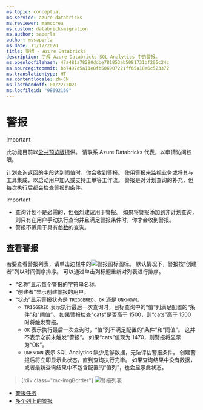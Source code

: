 ```yaml
---
ms.topic: conceptual
ms.service: azure-databricks
ms.reviewer: mamccrea
ms.custom: databricksmigration
ms.author: saperla
author: mssaperla
ms.date: 11/17/2020
title: 警报 - Azure Databricks
description: 了解 Azure Databricks SQL Analytics 中的警报。
ms.openlocfilehash: 47a481a78280ddbe781853ab5081731bf205c24c
ms.sourcegitcommit: bb7497d5a11e8fb506907221ff65a18e6c523372
ms.translationtype: HT
ms.contentlocale: zh-CN
ms.lasthandoff: 01/22/2021
ms.locfileid: "98692169"
---
```

# <a name="alerts"></a>警报

> [!IMPORTANT]
>
> 此功能目前以[公共预览版](../../../release-notes/release-types.md)提供。 请联系 Azure Databricks 代表，以申请访问权限。

[计划查询](../queries/schedule-query.md)返回的字段达到阈值时，你会收到警报。 使用警报来监视业务或将其与工具集成，以启动用户加入或支持工单等工作流。 警报是对计划查询的补充，但每次执行后都会检查警报的条件。

> [!IMPORTANT]
>
> * 查询计划不是必需的，但强烈建议用于警报。 如果将警报添加到非计划查询，则只有在用户手动执行查询并且满足警报条件时，你才会收到警报。
> * 警报不适用于具有[参数](../queries/query-parameters.md)的查询。

## <a name="view-alerts"></a>查看警报

若要查看警报列表，请单击边栏中的![警报图标](../../../_static/images/icons/alerts-icon.png)图标。 默认情况下，警报按“创建者”列以时间倒序排序。 可以通过单击列标题重新对列表进行排序。

* “名称”显示每个警报的字符串名称。
* “创建者”显示创建警报的用户。
* “状态”显示警报状态是 ``TRIGGERED``、``OK`` 还是 ``UNKNOWN``。
  * ``TRIGGERED`` 表示执行最后一次查询时，目标查询中的“值”列满足配置的“条件”和“阈值”。 如果警报检查“cats”是否高于 1500，则“cats”高于 1500 时将触发警报。
  * ``OK`` 表示执行最后一次查询时，“值”列不满足配置的“条件”和“阈值”。 这并不表示之前未触发“警报”。 如果“cats”值现为 1470，则警报将显示为“OK”。
  * ``UNKNOWN`` 表示 SQL Analytics 缺少足够数据，无法评估警报条件。 创建警报后将立即显示此状态，直到查询执行完毕。 如果查询结果中没有数据，或者最新查询结果中不包含配置的“值列”，也会显示此状态。

> [!div class="mx-imgBorder"]
> ![警报列表](../../../_static/images/sql/alerts.png)

* [警报任务](alerts.md)
* [多个列上的警报](alert-multiple-columns.md)